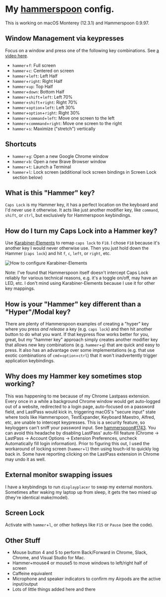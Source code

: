 # My [hammerspoon](http://www.hammerspoon.org/) config.

This is working on macOS Monterey (12.3.1) and Hammerspoon 0.9.97.

## Window Management via keypresses

Focus on a window and press one of the following key combinations. See [a video here](https://youtu.be/OjS6LqKEPcA).

* `hammer`+`f`: Full screen
* `hammer`+`c`: Centered on screen
* `hammer`+`left`: Left Half
* `hammer`+`right`: Right Half
* `hammer`+`up`: Top Half
* `hammer`+`down`: Bottom Half
* `hammer`+`shift`+`left`: Left 70%
* `hammer`+`shift`+`right`: Right 70%
* `hammer`+`option`+`left`: Left 30%
* `hammer`+`option`+`right`: Right 30%
* `hammer`+`command`+`left`: Move one screen to the left
* `hammer`+`commmand`+`right`: Move one screen to the right
* `hammer`+`s`: Maximize ("stretch") vertically

## Shortcuts

* `hammer`+`g`: Open a new Google Chrome window
* `hammer`+`b`: Open a new Brave Browser window
* `hammer`+`t`: Launch a Terminal
* `hammer`+`l`: Lock screen (additional lock screen bindings in Screen Lock section below)

## What is this "Hammer" key?

`Caps Lock` is my Hammer key, it has a perfect location on the keyboard and I'd never use it otherwise. It acts like just another modifier key, like `command`, `shift`, or `ctrl`, but exclusively for Hammerspoon keybindings.

## How do I turn my Caps Lock into a Hammer key?

Use [Karabiner-Elements](https://github.com/tekezo/Karabiner-Elements) to remap `caps lock` to `F18`. I chose `F18` because it's another key I would never otherwise use. Then you just hold down the Hammer (`caps lock`) and hit `f`, `c`, `left`, or `right`, etc.

![How to configure Karabiner-Elements](Karabiner-Elements.png?raw=true "How to configure Karabiner-Elements")

Note: I've found that Hammerspoon itself doesn't intercept Caps Lock reliably for various technical reasons, e.g. it's a toggle on/off, may have an LED, etc. I don't mind using Karabiner-Elements because I use it for other key mappings.

## How is your "Hammer" key different than a "Hyper"/Modal key?

There are plenty of Hammerspoon examples of creating a "hyper" key where you press *and release* a key (e.g. `caps lock`) and then hit another button to do what you want. If that keypress flow works better for you, great, but my "hammer key" approach simply creates another modifier key that allows new key combinations (e.g. `hammer`+`g`) that are quick and easy to press. It also has an advantage over some implementations (e.g. that use exotic combinations of `cmd`+`option`+`ctrl`) that it won't inadvertently trigger application keybindings.

## Why does my Hammer key sometimes stop working?

This was happening to me because of my Chrome Lastpass extension. Every once in a while a background Chrome window would get auto-logged out of a website, redirected to a login page, auto-focused on a password field, and LastPass would kick in, triggering macOS's "secure input" state where tools like Hammerspoon, TextExpander, Keyboard Maestro, Alfred, etc, are unable to intercept keypresses. This is a security feature, so keyloggers can't sniff your password input. See [hammerspoon#1743](https://github.com/Hammerspoon/hammerspoon/issues/1743). You can avoid this headache by disabling LastPass' auto-fill feature (Chrome -> LastPass -> Account Options -> Extension Preferences, uncheck Automatically fill login information). Prior to figuring this out, I used the workaround of locking screen (`hammer`+`l`) then using touch-id to quickly log back in. Some have reporting clicking on the LastPass extension in Chrome may undo it as well.


## External monitor swapping issues

I have a keybindings to run `displayplacer` to swap my external monitors. Sometimes after waking my laptop up from sleep, it gets the two mixed up (they're identical make/model).

## Screen Lock

Activate with `hammer`+`l`, or other hotkeys like `F15` or `Pause` (see the code).

## Other Stuff

* Mouse button 4 and 5 to perform Back/Forward in Chrome, Slack, Chrome, and Visual Studio for Mac.
* Hammer+mouse4 or mouse5 to move windows to left/right half of screen
* Caffeine equivalent
* Microphone and speaker indicators to confirm my Airpods are the active input/output
* Lots of little things added here and there
